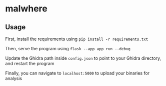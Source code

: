 # malwhere

## Usage
First, install the requirements using
`pip install -r requirements.txt`

Then, serve the program using
`flask --app app run --debug`

Update the Ghidra path inside `config.json` to point to your Ghidra directory, and restart the program

Finally, you can navigate to `localhost:5000` to upload your binaries for analysis
